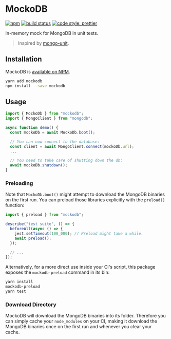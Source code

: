 # MockoDB

[![npm](https://img.shields.io/npm/v/mockodb.svg)][npm]
[![build status](https://travis-ci.org/Y0hy0h/mockodb.svg?branch=master)](https://travis-ci.org/Y0hy0h/mockodb)
[![code style: prettier](https://img.shields.io/badge/code_style-prettier-ff69b4.svg)](https://prettier.io/)

In-memory mock for MongoDB in unit tests.

> Inspired by [mongo-unit].

## Installation

MockoDB is [available on NPM][npm].

```bash
yarn add mockodb
npm install --save mockodb
```

## Usage

```typescript
import { MockoDb } from "mockodb";
import { MongoClient } from "mongodb";

async function demo() {
  const mockoDb = await MockoDb.boot();

  // You can now connect to the database:
  const client = await MongoClient.connect(mockoDb.url);
  ...

  // You need to take care of shutting down the db:
  await mockoDb.shutdown();
}
```

### Preloading

Note that `MockoDb.boot()` might attempt to download the MongoDB binaries on the
first run. You can preload those libraries explicitly with the `preload()`
function:

```typescript
import { preload } from "mockodb";

describe("test suite", () => {
  beforeAll(async () => {
    jest.setTimeout(100_000); // Preload might take a while.
    await preload();
  });

  // ...
});
```

Alternatively, for a more direct use inside your CI's script, this package
exposes the `mockodb-preload` command in its bin:

```bash
yarn install
mockodb-preload
yarn test
```

### Download Directory

MockoDB will download the MongoDB binaries into its folder. Therefore you can
simply cache your `node_modules` on your CI, making it download the MongoDB
binaries once on the first run and whenever you clear your cache.

[npm]: https://www.npmjs.com/package/mockodb
[mongo-unit]: https://github.com/mikhail-angelov/mongo-unit
